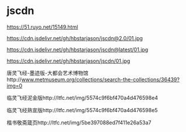 # jscdn

https://51.ruyo.net/15149.html

https://cdn.jsdelivr.net/gh/hbstarjason/jscdn@2.0/01.jpg

https://cdn.jsdelivr.net/gh/hbstarjason/jscdn@latest/01.jpg

https://cdn.jsdelivr.net/gh/hbstarjason/jscdn/01.jpg


唐灵飞经-墨迹版-大都会艺术博物馆http://www.metmuseum.org/collections/search-the-collections/36439?img=0

临灵飞经泥金版http://ltfc.net/img/5574c9f6bf470a4d476598e4

临灵飞经熟宣版http://ltfc.net/img/5574c9f6bf470a4d476598e5


楷书敬斋箴页http://ltfc.net/img/5be397088ed7f411e26a53a7

